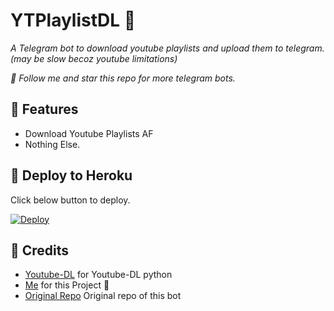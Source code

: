 # YTPlaylistDL 📛
_A Telegram bot to download youtube playlists and upload them to telegram. (may be slow becoz youtube limitations)_

_🎯 Follow me and star this repo for more telegram bots._

## 📌 Features
- Download Youtube Playlists AF
- Nothing Else.

## 📌 Deploy to Heroku
Click below button to deploy.

[![Deploy](https://www.herokucdn.com/deploy/button.svg)](https://heroku.com/deploy?template=https://github.com/AnjanaMadu/YTPlaylistDL)

## 📌 Credits
- [Youtube-DL](https://youtube-dl.org) for Youtube-DL python
- [Me](https://github.com/AnjanaMadu) for this Project 🤪
- [Original Repo](https://github.com/AnjanaMadu/YTPlaylistDL) Original repo of this bot
